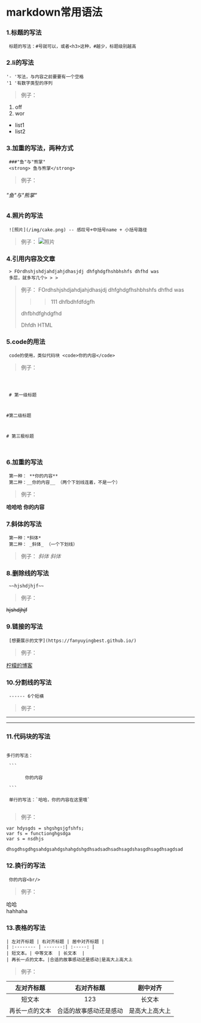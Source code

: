# markdown常用语法

### 1.标题的写法
```
 标题的写法：#号就可以，或者<h3>这种，#越少，标题级别越高
```

 ### 2.li的写法
 ```
 '- '写法，与内容之前要要有一个空格
 '1 '有数字类型的序列
 ```
 >例子：
1. off
2. wor
- list1
- list2

### 3.加重的写法，两种方式
```
 ###"鱼"与"熊掌"
 <strong> 鱼与熊掌</strong>
```
> 例子：
###### "鱼"与"熊掌"

### 4.照片的写法
```
 ![照片](/img/cake.png) -- 感叹号+中括号name + 小括号路径
```
> 例子：
![照片](/img/cake.png)

### 4.引用内容及文章

```
 > FOrdhshjshdjahdjahjdhasjdj dhfghdgfhshbhshfs dhfhd was
 多层，就多写几个> > >
```
> 例子：
> FOrdhshjshdjahdjahjdhasjdj dhfghdgfhshbhshfs dhfhd was
> >> 111
> dhfbdhfdfdgfh
>
> dhfbhdfghdgfhd
>
> Dhfdh HTML


### 5.code的用法

```
 code的使用，类似代码块 <code>你的内容</code>
```
> 例子：

<code>

​	\# 第一级标题

   \#第二级标题

   \# 第三极标题

</code>

### 6.加重的写法

```
 第一种： **你的内容**
 第二种：__你的内容__ （两个下划线连着，不是一个）
```
> 例子：

**哈哈哈**
__你的内容__ 

### 7.斜体的写法

```
 第一种：*斜体*
 第二种： _斜体_ （一个下划线）
```
> 例子：
*斜体*
_斜体_

### 8.删除线的写法

```
 ~~hjshdjhjf~~
```
> 例子：

~~hjshdjhjf~~

### 9.链接的写法

```
 [想要展示的文字](https://fanyuyingbest.github.io/)
```
> 例子：

[柠檬的博客](https://fanyuyingbest.github.io/)

### 10.分割线的写法

```
 ------ 6个短横
```
> 例子：

------
------

### 11.代码块的写法

<code>
多行的写法：<br/>
 ```<br/>
       你的内容<br/>
 ```</br>
 单行的写法：`哈哈，你的内容在这里哦`<br/>
</code>

> 例子：

```
var hdysgds = shgshgsjgfshfs;
var fs = functionghgsdga
var s = nsdhjs
```

`dhsgdhsgdhgsahdgsahdgshahgdshgdhsadsadhsadhsagdshasgdhsagdhsagdsad `

### 12.换行的写法

```
 你的内容<br/>
```
> 例子：

哈哈<br/>hahhaha

### 13.表格的写法

```
| 左对齐标题 | 右对齐标题 | 居中对齐标题 |
| :-------- | -------:| :-----: |
| 短文本。| 中等文本  | 长文本  |
| 再长一点的文本。|合适的故事感动还是感动|是高大上高大上
```
> 例子：

| 左对齐标题 | 右对齐标题 | 剧中对齐 |
| :--------: | :--------: | :------: |
|   短文本    |      123   |   长文本  |
| 再长一点的文本|合适的故事感动还是感动|是高大上高大上|


